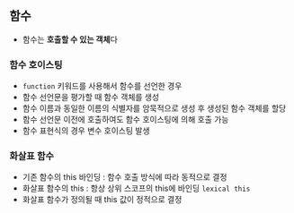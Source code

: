## 함수

- 함수는 **호출할 수 있는 객체**다

### 함수 호이스팅

- `function` 키워드를 사용해서 함수를 선언한 경우
- 함수 선언문을 평가할 때 함수 객체를 생성
- 함수 이름과 동일한 이름의 식별자를 암묵적으로 생성 후 생성된 함수 객체를 할당
- 함수 선언문 이전에 호출하여도 함수 호이스팅에 의해 호출 가능
- 함수 표현식의 경우 변수 호이스팅 발생

### 화살표 함수

- 기존 함수의 this 바인딩 : 함수 호출 방식에 따라 동적으로 결정
- 화살표 함수의 this : 항상 상위 스코프의 this에 바인딩 `lexical this`
- 화살표 함수가 정의될 때 this 값이 정적으로 결정
